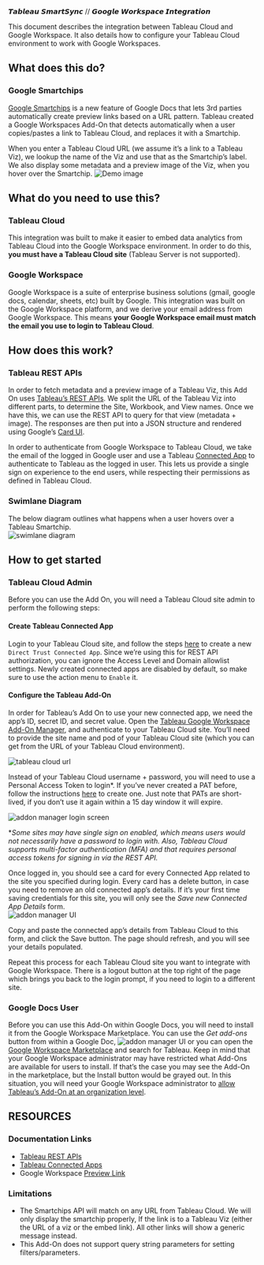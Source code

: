 𝙏𝙖𝙗𝙡𝙚𝙖𝙪 𝙎𝙢𝙖𝙧𝙩𝙎𝙮𝙣𝙘 // 𝙂𝙤𝙤𝙜𝙡𝙚 𝙒𝙤𝙧𝙠𝙨𝙥𝙖𝙘𝙚 𝙄𝙣𝙩𝙚𝙜𝙧𝙖𝙩𝙞𝙤𝙣

This document describes the integration between Tableau Cloud and Google Workspace.  It also details how to configure your Tableau Cloud environment to work with Google Workspaces.
## What does this do?
### Google Smartchips
[Google Smartchips](https://developers.google.com/chat/how-tos/preview-links) is a new feature of Google Docs that lets 3rd parties automatically create preview links based on a URL pattern.  Tableau created a Google Workspaces Add-On that detects automatically when a user copies/pastes a link to Tableau Cloud, and replaces it with a Smartchip.  

When you enter a Tableau Cloud URL (we assume it’s a link to a Tableau Viz), we lookup the name of the Viz and use that as the Smartchip’s label.  We also display some metadata and a preview image of the Viz, when you hover over the Smartchip.
![Demo image](./screenshots/demo.gif)
## What do you need to use this?
### Tableau Cloud
This integration was built to make it easier to embed data analytics from Tableau Cloud into the Google Workspace environment.  In order to do this, **you must have a Tableau Cloud site** (Tableau Server is not supported).
### Google Workspace
Google Workspace is a suite of enterprise business solutions (gmail, google docs, calendar, sheets, etc) built by Google.  This integration was built on the Google Workspace platform, and we derive your email address from Google Workspace.  This means **your Google Workspace email must match the email you use to login to Tableau Cloud**.
## How does this work?
### Tableau REST APIs
In order to fetch metadata and a preview image of a Tableau Viz, this Add On uses [Tableau’s REST APIs](https://help.tableau.com/current/api/rest_api/en-us/REST/rest_api_ref.htm).  We split the URL of the Tableau Viz into different parts, to determine the Site, Workbook, and View names.  Once we have this, we can use the REST API to query for that view (metadata + image).  The responses are then put into a JSON structure and rendered using Google’s [Card UI](https://developers.google.com/apps-script/add-ons/concepts/cards).

In order to authenticate from Google Workspace to Tableau Cloud, we take the email of the logged in Google user and use a Tableau [Connected App](https://help.tableau.com/current/online/en-us/connected_apps.htm) to authenticate to Tableau as the logged in user.  This lets us provide a single sign on experience to the end users, while respecting their permissions as defined in Tableau Cloud.
### Swimlane Diagram
The below diagram outlines what happens when a user hovers over a Tableau Smartchip.  
![swimlane diagram](./screenshots/swimlane.png)
## How to get started
### Tableau Cloud Admin
Before you can use the Add On, you will need a Tableau Cloud site admin to perform the following steps:
#### Create Tableau Connected App
Login to your Tableau Cloud site, and follow the steps [here](https://help.tableau.com/current/online/en-us/connected_apps_direct.htm#create-a-connected-app) to create a new ```Direct Trust Connected App```.  Since we’re using this for REST API authorization, you can ignore the Access Level and Domain allowlist settings.  Newly created connected apps are disabled by default, so make sure to use the action menu to ```Enable``` it.
#### Configure the Tableau Add-On
In order for Tableau’s Add On to use your new connected app, we need the app’s ID, secret ID, and secret value.  Open the [Tableau Google Workspace Add-On Manager](https://googleworkspaces.tableau.com), and authenticate to your Tableau Cloud site.  You’ll need to provide the site name and pod of your Tableau Cloud site (which you can get from the URL of your Tableau Cloud environment).

![tableau cloud url](./screenshots/url.png)

Instead of your Tableau Cloud username + password, you will need to use a Personal Access Token to login*. If you’ve never created a PAT before, follow the instructions [here](https://help.tableau.com/current/pro/desktop/en-us/useracct.htm#create-and-revoke-personal-access-tokens) to create one.  Just note that PATs are short-lived, if you don’t use it again within a 15 day window it will expire.

![addon manager login screen](./screenshots/addon-manager-login.png)

**Some sites may have single sign on enabled, which means users would not necessarily have a password to login with.  Also, Tableau Cloud supports multi-factor authentication (MFA) and that requires personal access tokens for signing in via the REST API.*

Once logged in, you should see a card for every Connected App related to the site you specified during login.  Every card has a delete button, in case you need to remove an old connected app’s details.  If it’s your first time saving credentials for this site, you will only see the *Save new Connected App Details* form.  
![addon manager UI](./screenshots/addon-manager.png)

Copy and paste the connected app’s details from Tableau Cloud to this form, and click the Save button.  The page should refresh, and you will see your details populated.  

Repeat this process for each Tableau Cloud site you want to integrate with Google Workspace.  There is a logout button at the top right of the page which brings you back to the login prompt, if you need to login to a different site.

### Google Docs User
Before you can use this Add-On within Google Docs, you will need to install it from the Google Workspace Marketplace.  You can use the *Get add-ons* button from within a Google Doc,
![addon manager UI](./screenshots/get-addon.png)
or you can open the [Google Workspace Marketplace](https://workspace.google.com/marketplace) and search for Tableau.  Keep in mind that your Google Workspace administrator may have restricted what Add-Ons are available for users to install.  If that’s the case you may see the Add-On in the marketplace, but the Install button would be grayed out.  In this situation, you will need your Google Workspace administrator to [allow Tableau’s Add-On at an organization level](https://support.google.com/a/answer/6089179?hl=en#add_apps_allowlist).

## RESOURCES
### Documentation Links
* [Tableau REST APIs](https://help.tableau.com/current/api/rest_api/en-us/REST/rest_api_ref.htm)
* [Tableau Connected Apps](https://help.tableau.com/current/online/en-us/connected_apps.htm)
* Google Workspace [Preview Link](https://developers.google.com/chat/how-tos/preview-links)
### Limitations
* The Smartchips API will match on any URL from Tableau Cloud.  We will only display the smartchip properly, If the link is to a Tableau Viz (either the URL of a viz or the embed link).  All other links will show a generic message instead.
* This Add-On does not support query string parameters for setting filters/parameters.

